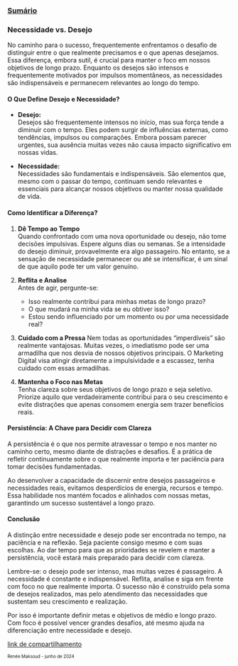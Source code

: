 ### [Sumário](<https://maksoud.github.io/Sumário>)

### Necessidade vs. Desejo

No caminho para o sucesso, frequentemente enfrentamos o desafio de distinguir entre o que realmente precisamos e o que apenas desejamos. Essa diferença, embora sutil, é crucial para manter o foco em nossos objetivos de longo prazo. Enquanto os desejos são intensos e frequentemente motivados por impulsos momentâneos, as necessidades são indispensáveis e permanecem relevantes ao longo do tempo.

#### O Que Define Desejo e Necessidade?

- **Desejo:**  
    Desejos são frequentemente intensos no início, mas sua força tende a diminuir com o tempo. Eles podem surgir de influências externas, como tendências, impulsos ou comparações. Embora possam parecer urgentes, sua ausência muitas vezes não causa impacto significativo em nossas vidas.

- **Necessidade:**  
    Necessidades são fundamentais e indispensáveis. São elementos que, mesmo com o passar do tempo, continuam sendo relevantes e essenciais para alcançar nossos objetivos ou manter nossa qualidade de vida.

#### Como Identificar a Diferença?

1. **Dê Tempo ao Tempo**  
    Quando confrontado com uma nova oportunidade ou desejo, não tome decisões impulsivas. Espere alguns dias ou semanas. Se a intensidade do desejo diminuir, provavelmente era algo passageiro. No entanto, se a sensação de necessidade permanecer ou até se intensificar, é um sinal de que aquilo pode ter um valor genuíno.

2. **Reflita e Analise**  
    Antes de agir, pergunte-se:
    - Isso realmente contribui para minhas metas de longo prazo?
    - O que mudará na minha vida se eu obtiver isso?
    - Estou sendo influenciado por um momento ou por uma necessidade real?

3. **Cuidado com a Pressa**
    Nem todas as oportunidades “imperdíveis” são realmente vantajosas. Muitas vezes, o imediatismo pode ser uma armadilha que nos desvia de nossos objetivos principais. O Marketing Digital visa atingir diretamente a impulsividade e a escassez, tenha cuidado com essas armadilhas.

4. **Mantenha o Foco nas Metas**  
    Tenha clareza sobre seus objetivos de longo prazo e seja seletivo. Priorize aquilo que verdadeiramente contribui para o seu crescimento e evite distrações que apenas consomem energia sem trazer benefícios reais.

#### Persistência: A Chave para Decidir com Clareza

A persistência é o que nos permite atravessar o tempo e nos manter no caminho certo, mesmo diante de distrações e desafios. É a prática de refletir continuamente sobre o que realmente importa e ter paciência para tomar decisões fundamentadas.

Ao desenvolver a capacidade de discernir entre desejos passageiros e necessidades reais, evitamos desperdícios de energia, recursos e tempo. Essa habilidade nos mantém focados e alinhados com nossas metas, garantindo um sucesso sustentável a longo prazo.

#### Conclusão

A distinção entre necessidade e desejo pode ser encontrada no tempo, na paciência e na reflexão. Seja paciente consigo mesmo e com suas escolhas. Ao dar tempo para que as prioridades se revelem e manter a persistência, você estará mais preparado para decidir com clareza.

Lembre-se: o desejo pode ser intenso, mas muitas vezes é passageiro. A necessidade é constante e indispensável. Reflita, analise e siga em frente com foco no que realmente importa. O sucesso não é construído pela soma de desejos realizados, mas pelo atendimento das necessidades que sustentam seu crescimento e realização.

Por isso é importante definir metas e objetivos de médio e longo prazo. Com foco é possível vencer grandes desafios, até mesmo ajuda na diferenciação entre necessidade e desejo.

[link de compartilhamento](<https://maksoud.github.io/Mente%20e%20Estudos/Necessidade%20vs%20Desejo>)

<sup><sub>
Renée Maksoud - junho de 2024
</sub></sup>